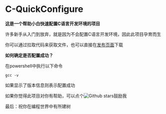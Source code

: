 # C-QuickConfigure



**这是一个帮助小白快速配置C语言开发环境的项目**



许多新手从入门到放弃，就是因为不会配置C语言开发环境，因此此项目孕育而生



你可以通过拉取代码来获取文件，也可以直接在[发布页面](https://github.com/hsxazj/C-QuickConfigure/releases/tag/1.0)下载



**如何确定是否配置成功？**

在powershell中执行以下命令

```shell
gcc -v
```



如果显示了版本信息则表示配置成功



如果你觉得此项目对你有帮助，可以点个![Github stars](https://img.shields.io/github/stars/hsxazj/C-QuickConfigure.svg)鼓励我



最后：祝你在编程世界中有所建树
